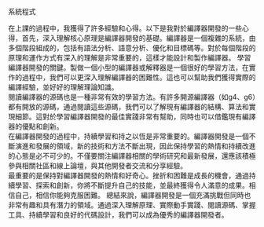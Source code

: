 系統程式

   在上課的過程中，我獲得了許多經驗和心得。以下是我對於編譯器開發的一些心得，首先，深入理解核心原理是編譯器開發的基礎。編譯器是一個複雜的系統，由多個階段組成的，包括有語法分析、語意分析、優化和目標碼等。對於每個階段的原理和運作方式有深入的理解是非常重要的，這樣才能設計和製作編譯器。
學習編譯器開發的關鍵。製做一個小型的編譯器或解釋器是一個很好的學習方法，在實作的過程中，我們可以更深入理解編譯器的困難性。這也可以幫助我們獲得實際的編譯經驗，並好好的理解理論知識。  
  閱讀編譯器的源碼也是一種非常有效的學習方法。有許多開源編譯器（如g4、g6）都有開放的源碼，通過閱讀這些源碼，我們可以了解現有編譯器的結構、算法和實現細節。這對於學習編譯器開發的最佳實踐非常有幫助，同時也可以借鑑現有編譯器的優點和創新。  
  在編譯器開發的過程中，持續學習和持之以恆是非常重要的。編譯器開發是一個不斷演進和發展的領域，新的技術和方法不斷出現，因此保持學習的熱情和持續改進的心態是必不可少的。不僅要關注編譯器相關的學術研究和最新發展，還應該積極參與相關社區和線上論壇，與其他開發者交流和分享經驗。  
  最重要的是保持對編譯器開發的熱情和好奇心。挫折和困難是成長的機會，通過持續學習、探索和創新，你將不斷提升自己的技能，並最終獲得令人滿意的成果。相信自己，相信你能夠克服困難。
總結來說，編譯器開發是一個充滿挑戰但同時也非常有趣和具有潛力的領域。通過深入理解原理、實際動手實踐、閱讀源碼、掌握工具、持續學習和良好的代碼設計，我們可以成為優秀的編譯器開發者。
